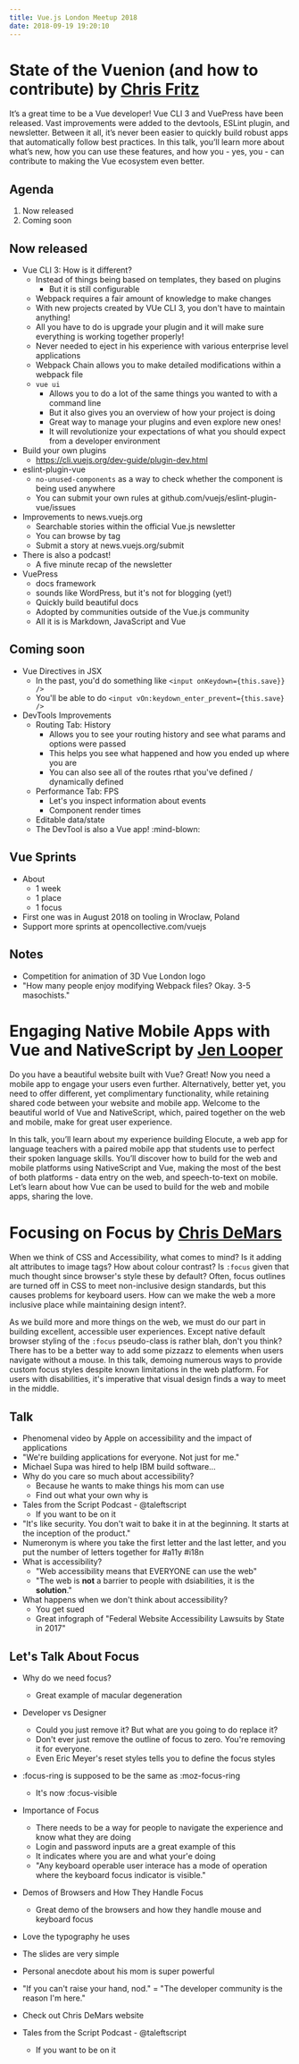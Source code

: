 ```yaml
---
title: Vue.js London Meetup 2018
date: 2018-09-19 19:20:10
---
```


# State of the Vuenion (and how to contribute) by [Chris Fritz](https://www.twitter.com/chrisvfritz)

It’s a great time to be a Vue developer! Vue CLI 3 and VuePress have been released. Vast improvements were added to the devtools, ESLint plugin, and newsletter. Between it all, it’s never been easier to quickly build robust apps that automatically follow best practices. In this talk, you’ll learn more about what’s new, how you can use these features, and how you - yes, you - can contribute to making the Vue ecosystem even better.

## Agenda

1. Now released
2. Coming soon

## Now released

- Vue CLI 3: How is it different?
  - Instead of things being based on templates, they based on plugins
    - But it is still configurable
  - Webpack requires a fair amount of knowledge to make changes
  - With new projects created by VUe CLI 3, you don't have to maintain anything!
  - All you have to do is upgrade your plugin and it will make sure everything is working together properly!
  - Never needed to eject in his experience with various enterprise level applications
  - Webpack Chain allows you to make detailed modifications within a webpack file
  - `vue ui`
    - Allows you to do a lot of the same things you wanted to with a command line
    - But it also gives you an overview of how your project is doing
    - Great way to manage your plugins and even explore new ones!
    - It will revolutionize your expectations of what you should expect from a developer environment
- Build your own plugins
  - https://cli.vuejs.org/dev-guide/plugin-dev.html
- eslint-plugin-vue
  - `no-unused-components` as a way to check whether the component is being used anywhere
  - You can submit your own rules at github.com/vuejs/eslint-plugin-vue/issues
- Improvements to news.vuejs.org
  - Searchable stories within the official Vue.js newsletter
  - You can browse by tag
  - Submit a story at news.vuejs.org/submit
- There is also a podcast!
  - A five minute recap of the newsletter
- VuePress
  - docs framework
  - sounds like WordPress, but it's not for blogging (yet!)
  - Quickly build beautiful docs
  - Adopted by communities outside of the Vue.js community
  - All it is is Markdown, JavaScript and Vue

## Coming soon

- Vue Directives in JSX
  - In the past, you'd do something like `<input onKeydown={this.save}} />`
  - You'll be able to do `<input vOn:keydown_enter_prevent={this.save} />`
- DevTools Improvements
  - Routing Tab: History
    - Allows you to see your routing history and see what params and options were passed
    - This helps you see what happened and how you ended up where you are
    - You can also see all of the routes rthat you've defined / dynamically defined
  - Performance Tab: FPS
    - Let's you inspect information about events
    - Component render times
  - Editable data/state
  - The DevTool is also a Vue app! :mind-blown:

## Vue Sprints

- About
  - 1 week
  - 1 place
  - 1 focus
- First one was in August 2018 on tooling in Wroclaw, Poland
- Support more sprints at opencollective.com/vuejs

## Notes

- Competition for animation of 3D Vue London logo
- "How many people enjoy modifying Webpack files? Okay. 3-5 masochists."

# Engaging Native Mobile Apps with Vue and NativeScript by [Jen Looper](https://www.twitter.com/jenlooper)

Do you have a beautiful website built with Vue? Great! Now you need a mobile app to engage your users even further. Alternatively, better yet, you need to offer different, yet complimentary functionality, while retaining shared code between your website and mobile app. Welcome to the beautiful world of Vue and NativeScript, which, paired together on the web and mobile, make for great user experience.

In this talk, you’ll learn about my experience building Elocute, a web app for language teachers with a paired mobile app that students use to perfect their spoken language skills. You’ll discover how to build for the web and mobile platforms using NativeScript and Vue, making the most of the best of both platforms - data entry on the web, and speech-to-text on mobile. Let’s learn about how Vue can be used to build for the web and mobile apps, sharing the love.

# Focusing on Focus by [Chris DeMars](https://www.twitter.com/saltnburnem)

When we think of CSS and Accessibility, what comes to mind? Is it adding alt attributes to image tags? How about colour contrast? Is `:focus` given that much thought since browser's style these by default? Often, focus outlines are turned off in CSS to meet non-inclusive design standards, but this causes problems for keyboard users. How can we make the web a more inclusive place while maintaining design intent?.

As we build more and more things on the web, we must do our part in building excellent, accessible user experiences. Except native default browser styling of the `:focus` pseudo-class is rather blah, don't you think? There has to be a better way to add some pizzazz to elements when users navigate without a mouse. In this talk, demoing numerous ways to provide custom focus styles despite known limitations in the web platform. For users with disabilities, it's imperative that visual design finds a way to meet in the middle.

## Talk

- Phenomenal video by Apple on accessibility and the impact of applications
- "We're building applications for everyone. Not just for me."
- Michael Supa was hired to help IBM build software...
- Why do you care so much about accessibility?
  - Because he wants to make things his mom can use
  - Find out what your own why is
- Tales from the Script Podcast - @taleftscript
  - If you want to be on it
- "It's like security. You don't wait to bake it in at the beginning. It starts at the inception of the product."
- Numeronym is where you take the first letter and the last letter, and you put the number of letters together for #a11y #i18n
- What is accessibility?
  - "Web accessibility means that EVERYONE can use the web"
  - "The web is **not** a barrier to people with dsiabilities, it is the **solution**."
- What happens when we don't think about accessibility?
  - You get sued
  - Great infograph of "Federal Website Accessibility Lawsuits by State in 2017"

## Let's Talk About Focus

- Why do we need focus?
  - Great example of macular degeneration
- Developer vs Designer
  - Could you just remove it? But what are you going to do replace it?
  - Don't ever just remove the outline of focus to zero. You're removing it for everyone.
  - Even Eric Meyer's reset styles tells you to define the focus styles
- :focus-ring is supposed to be the same as :moz-focus-ring
  - It's now :focus-visible
- Importance of Focus
  - There needs to be a way for people to navigate the experience and know what they are doing
  - Login and password inputs are a great example of this
  - It indicates where you are and what your'e doing
  - "Any keyboard operable user interace has a mode of operation where the keyboard focus indicator is visible."
- Demos of Browsers and How They Handle Focus

  - Great demo of the browsers and how they handle mouse and keyboard focus

- Love the typography he uses
- The slides are very simple

- Personal anecdote about his mom is super powerful
- "If you can't raise your hand, nod."
  = "The developer community is the reason I'm here."

- Check out Chris DeMars website
- Tales from the Script Podcast - @taleftscript
  - If you want to be on it
